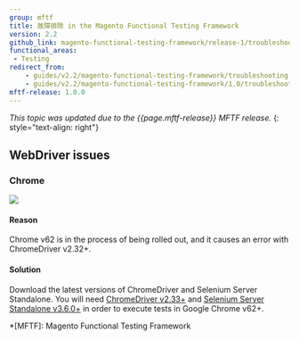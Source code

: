 ```yaml
---
group: mftf
title: 故障排除 in the Magento Functional Testing Framework
version: 2.2
github_link: magento-functional-testing-framework/release-1/troubleshooting.md
functional_areas:
 - Testing
redirect_from:
    - guides/v2.2/magento-functional-testing-framework/troubleshooting.html
    - guides/v2.2/magento-functional-testing-framework/1.0/troubleshooting.html
mftf-release: 1.0.0
---
```


_This topic was updated due to the {{page.mftf-release}} MFTF release._
{: style="text-align: right"}

## WebDriver issues

### Chrome

![](./img/trouble-chrome232.png)

#### Reason

Chrome v62 is in the process of being rolled out, and it causes an error with ChromeDriver v2.32+.

#### Solution

Download the latest versions of ChromeDriver and Selenium Server Standalone. You will need [ChromeDriver v2.33+] and [Selenium Server Standalone v3.6.0+] in order to execute tests in Google Chrome v62+.

<!-- LINK DEFINITIONS -->

[ChromeDriver v2.33+]: https://chromedriver.storage.googleapis.com/index.html?path=2.33/
[Selenium Server Standalone v3.6.0+]: http://www.seleniumhq.org/download/

<!-- Abbreviations -->

*[MFTF]: Magento Functional Testing Framework